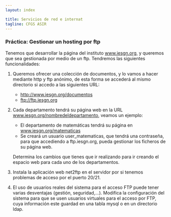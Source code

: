 ```yaml
---
layout: index

title: Servicios de red e internat
tagline: CFGS ASIR
---
```

### Práctica: Gestionar un hosting por ftp

Tenemos que desarrollar la página del instituto www.iesgn.org, y queremos que sea gestionada por medio de un ftp. Tendremos las siguientes funcionalidades:

1. Queremos ofrecer una colección de documentos, y lo vamos a hacer mediante http y ftp anónimo, de esta forma se accederá al mismo directorio si accedo a las siguientes URL:

	* http://www.iesgn.org/documentos
	* ftp://ftp.iesgn.org

2. Cada departamento tendrá su página web en la URL www.iesgn.org/nombredeldepartamento, veamos un ejemplo:

	* El departamento de matemáticas tendrá su página en www.iesgn.org/matematicas
	* Se creará un usuario user_matematicas, que tendrá una contraseña, para que accediendo a ftp.iesgn.org, pueda gestionar los ficheros de su página web.

	Determina los cambios que tienes que ir realizando para ir creando el espacio web para cada uno de los departamentos.

3. Instala la aplicación web net2ftp en el servidor por si tenemos problemas de acceso por el puerto 20/21.

4. El uso de usuarios reales del sistema para el acceso FTP puede tener varias desventajas (gestión, seguridad,...). Modifica la configuración del sistema para que se usen usuarios virtuales para el acceso por FTP, cuya información este guardad en una tabla mysql o en un directorio ldap.